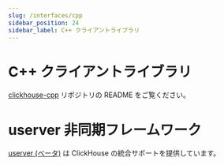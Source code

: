 ```yaml
---
slug: /interfaces/cpp
sidebar_position: 24
sidebar_label: C++ クライアントライブラリ
---
```


# C++ クライアントライブラリ

[clickhouse-cpp](https://github.com/ClickHouse/clickhouse-cpp) リポジトリの README をご覧ください。

# userver 非同期フレームワーク

[userver (ベータ)](https://github.com/userver-framework/userver) は ClickHouse の統合サポートを提供しています。
